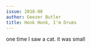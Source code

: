 ```yaml
---
issue: 2018-08
author: Geezer Butler
title: Honk Honk, I'm Drums
---
```


one time I saw a cat. it was small
